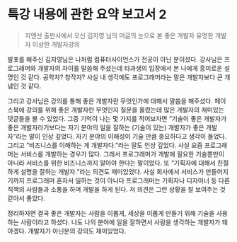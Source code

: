 특강 내용에 관한 요약 보고서 2
=============
>지앤선 출판사에서 오신 김지영 님의 머글의 눈으로 본 좋은 개발자 유명한 개발자 이상한 개발자강의

발표를 해주신 김지영님은 나처럼 컴퓨터사이언스가 전공이 아닌 분이셨다.
강사님은 프로그래머와 개발자의 차이를 말씀해 주셨는데 타과생의 입장에서 본 나에게 흥미로운 설명인 것 같다.
공학자? 창작자? 사실 내 생각에도 프로그래머라는 말은 개발자보다 큰 개념인 것 같다.

그리고 강사님은 강의를 통해 좋은 개발자란 무엇인가에 대해서 말씀을 해주셨다.
페이스북에 강의를 위해 좋은 개발자란 무엇인지 질문을 올렸는데 많은 개발자의 재미있는 댓글들을 볼 수 있었다. 그중 기억이 나는 몇 가지를 적어보자면 “기술이 좋은 개발자가 좋은 개발자라기보다는 자기 분야의 일을 잘하는 (기술이 있는) 개발자가 좋은 개발자”라는 말이 인상 깊었다. 자기 분야의 이해성이 기술 만큼 중요하다고 생각이 들었다. 그리고 “비즈니스를 이해하는 게 개발자다."라는 말도 인상 깊었다. 사실 요즘 프로그래머는 서비스를 개발하는 경우가 많다. 그래서 프로그래머가 개발에 필요한 기술뿐만이 아니라 서비스를 위한 비즈니스까지 알아야 한다는 말이었다. 또 “기획자에 대해서 친절하게 설명을 잘하는 개발자.”라는 의견도 재미있었다. 사실 회사에서 서비스가 만들어지기까지 프로그래머 혼자서 일하는 것이 아니다 프로그래머는 기획자나 디자이너 등 다른 직책의 사람들과 소통을 하며 개발을 하게 된다. 저 의견은 그런 상황을 잘 보여주는 것 같아서 좋았다.

정리하자면 결국 좋은 개발자는 사람을 이롭게, 세상을 이롭게 만들기 위해 기술을 사용하는 사람이라고 하셨다.
나도 나의 분야에 일을 잘하면서 사람을 생각하는 개발자가 돼야겠다. 개발자가 아닌분의 강의도 재미있었다.
